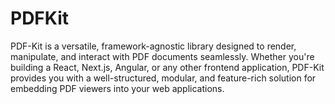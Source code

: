 # PDFKit
PDF-Kit is a versatile, framework-agnostic library designed to render, manipulate, and interact with PDF documents seamlessly. Whether you're building a React, Next.js, Angular, or any other frontend application, PDF-Kit provides you with a well-structured, modular, and feature-rich solution for embedding PDF viewers into your web applications.

